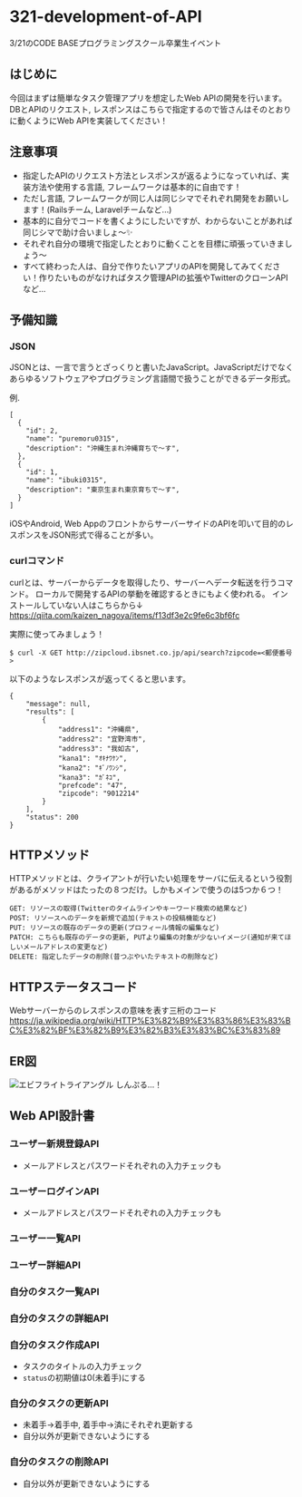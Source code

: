 # 321-development-of-API
3/21のCODE BASEプログラミングスクール卒業生イベント

## はじめに

今回はまずは簡単なタスク管理アプリを想定したWeb APIの開発を行います。DBとAPIのリクエスト, レスポンスはこちらで指定するので皆さんはそのとおりに動くようにWeb APIを実装してください！

## 注意事項
- 指定したAPIのリクエスト方法とレスポンスが返るようになっていれば、実装方法や使用する言語, フレームワークは基本的に自由です！
- ただし言語, フレームワークが同じ人は同じシマでそれぞれ開発をお願いします！(Railsチーム, Laravelチームなど...)
- 基本的に自分でコードを書くようにしたいですが、わからないことがあれば同じシマで助け合いましょ〜✨
- それぞれ自分の環境で指定したとおりに動くことを目標に頑張っていきましょう〜
- すべて終わった人は、自分で作りたいアプリのAPIを開発してみてください！作りたいものがなければタスク管理APIの拡張やTwitterのクローンAPIなど...

## 予備知識
### JSON
JSONとは、一言で言うとざっくりと書いたJavaScript。JavaScriptだけでなくあらゆるソフトウェアやプログラミング言語間で扱うことができるデータ形式。

例. 
```
[
  {
    "id": 2,
    "name": "puremoru0315",
    "description": "沖縄生まれ沖縄育ちで〜す",
  },
  {
    "id": 1,
    "name": "ibuki0315",
    "description": "東京生まれ東京育ちで〜す",
  }
]
```
iOSやAndroid, Web AppのフロントからサーバーサイドのAPIを叩いて目的のレスポンスをJSON形式で得ることが多い。


### curlコマンド
curlとは、サーバーからデータを取得したり、サーバーへデータ転送を行うコマンド。
ローカルで開発するAPIの挙動を確認するときにもよく使われる。
インストールしていない人はこちらから↓
https://qiita.com/kaizen_nagoya/items/f13df3e2c9fe6c3bf6fc

実際に使ってみましょう！
```
$ curl -X GET http://zipcloud.ibsnet.co.jp/api/search?zipcode=<郵便番号>
```

以下のようなレスポンスが返ってくると思います。
```
{
	"message": null,
	"results": [
		{
			"address1": "沖縄県",
			"address2": "宜野湾市",
			"address3": "我如古",
			"kana1": "ｵｷﾅﾜｹﾝ",
			"kana2": "ｷﾞﾉﾜﾝｼ",
			"kana3": "ｶﾞﾈｺ",
			"prefcode": "47",
			"zipcode": "9012214"
		}
	],
	"status": 200
}
```
## HTTPメソッド
HTTPメソッドとは、クライアントが行いたい処理をサーバに伝えるという役割があるがメソッドはたったの８つだけ。しかもメインで使うのは5つか６つ！
```
GET: リソースの取得(Twitterのタイムラインやキーワード検索の結果など)
POST: リソースへのデータを新規で追加(テキストの投稿機能など)
PUT: リソースの既存のデータの更新(プロフィール情報の編集など)
PATCH: こちらも既存のデータの更新, PUTより編集の対象が少ないイメージ(通知が来てほしいメールアドレスの変更など)
DELETE: 指定したデータの削除(昔つぶやいたテキストの削除など)
```

## HTTPステータスコード
Webサーバーからのレスポンスの意味を表す三桁のコード
https://ja.wikipedia.org/wiki/HTTP%E3%82%B9%E3%83%86%E3%83%BC%E3%82%BF%E3%82%B9%E3%82%B3%E3%83%BC%E3%83%89
## ER図
![エビフライトライアングル](https://user-images.githubusercontent.com/22650969/54347920-53b0b980-468b-11e9-844d-6f591d652c2e.png "サンプル")
しんぷる...！

## Web API設計書
### ユーザー新規登録API
- メールアドレスとパスワードそれぞれの入力チェックも
### ユーザーログインAPI
- メールアドレスとパスワードそれぞれの入力チェックも
### ユーザー一覧API
### ユーザー詳細API
### 自分のタスク一覧API
### 自分のタスクの詳細API
### 自分のタスク作成API
- タスクのタイトルの入力チェック
- `status`の初期値は0(未着手)にする
### 自分のタスクの更新API
- 未着手→着手中, 着手中→済にそれぞれ更新する
- 自分以外が更新できないようにする
### 自分のタスクの削除API
- 自分以外が更新できないようにする
